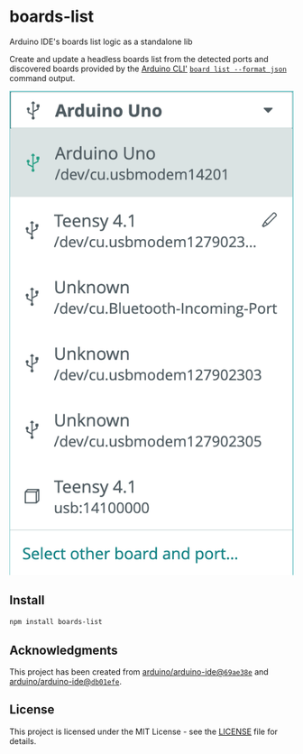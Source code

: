 # boards-list

Arduino IDE's boards list logic as a standalone lib

Create and update a headless boards list from the detected ports and discovered boards provided by the [Arduino CLI'](https://github.com/arduino/arduino-cli) [`board list --format json`](https://arduino.github.io/arduino-cli/latest/commands/arduino-cli_board_list/) command output.

![](static/screenshot.png)

## Install

```sh
npm install boards-list
```

## Acknowledgments

This project has been created from [arduino/arduino-ide@`69ae38e`](https://github.com/arduino/arduino-ide/commit/69ae38effaf950ae6fba83617b08b1cc0bc0a40d) and [arduino/arduino-ide@`db01efe`](https://github.com/arduino/arduino-ide/commit/db01efead3d131951ccb09bfc4b365406218ea9f).

## License

This project is licensed under the MIT License - see the [LICENSE](LICENSE) file for details.

